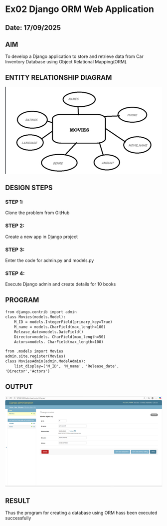 # Ex02 Django ORM Web Application
## Date: 17/09/2025

## AIM
To develop a Django application to store and retrieve data from Car Inventory Database using Object Relational Mapping(ORM).

## ENTITY RELATIONSHIP DIAGRAM

![alt text](image.png)


## DESIGN STEPS

### STEP 1:
Clone the problem from GitHub

### STEP 2:
Create a new app in Django project

### STEP 3:
Enter the code for admin.py and models.py

### STEP 4:
Execute Django admin and create details for 10 books

## PROGRAM
```from django.db import models
from django.contrib import admin
class Movies(models.Model):
    M_ID = models.IntegerField(primary_key=True)
    M_name = models.CharField(max_length=100)
    Release_date=models.DateField()
    Director=models. CharField(max_length=50)
    Actors=models. CharField(max_length=100)
```
```from django.contrib import admin 
from .models import Movies
admin.site.register(Movies)
class MoviesAdmin(admin.ModelAdmin):
    list_display=('M_ID', 'M_name', 'Release_date', 'Director','Actors') 
```



## OUTPUT

![alt text](image-1.png)


## RESULT
Thus the program for creating a database using ORM hass been executed successfully
